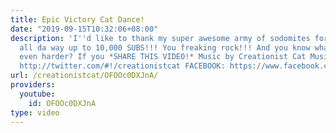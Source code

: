 ```yaml
---
title: Epic Victory Cat Dance!
date: "2019-09-15T10:32:06+08:00"
description: 'I''d like to thank my super awesome army of sodomites for bringing me
  all da way up to 10,000 SUBS!!! You freaking rock!!! And you know what would rock
  even harder? If you *SHARE THIS VIDEO!* Music by Creationist Cat Music Factory TWITTER:
  http://twitter.com/#!/creationistcat FACEBOOK: https://www.facebook.com/creationist.cat'
url: /creationistcat/OFOOc0DXJnA/
providers:
  youtube:
    id: OFOOc0DXJnA
type: video
---
```

